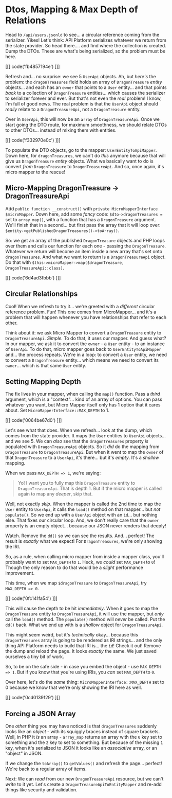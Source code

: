 # Dtos, Mapping & Max Depth of Relations

Head to `/api/users.jsonld` to see... a circular reference
coming from the serializer. Yikes! Let's think: API Platform serializes
whatever we return from the state provider. So head there.... and find where
the collection is created. Dump the DTOs. These are what's being serialized, so
the problem must be here.

[[[ code('fb4857194e') ]]]

Refresh and... no surprise: we see 5 `UserApi` objects. Ah, but *here's* the problem:
the `dragonTreasures` field holds an array of `DragonTreasure` *entity* objects...
and each has an `owner` that points to a `User` entity... and that points *back*
to a collection of `DragonTreasure` entities... which causes the serializer to
serializer forever and ever. But that's not even the *real* problem! I know, I'm
full of good news. The real problem is that the `UserApi` object should *really*
relate to a `DragonTreasureApi`, not a `DragonTreasure` entity.

Over in `UserApi`, this will now be an `array` of `DragonTreasureApi`. Once we start
going the DTO route, for maximum smoothness, we should relate DTOs to other DTOs...
instead of mixing them with entities.

[[[ code('f332970e0c') ]]]

To populate the DTO objects, go to the mapper: `UserEntityToApiMapper`. Down here,
for `dragonTreasures`, we can't do *this* anymore because that will give us
`DragonTreasure` *entity* objects. What we basically want to do is convert *from*
`DragonTreasure` to `DragonTreasureApi`. And so, once again, it's micro mapper to
the rescue!

## Micro-Mapping DragonTreasure -> DragonTreasureApi

Add `public function __construct()` with `private MicroMapperInterface $microMapper`.
Down here, add some *fancy* code: `$dto->dragonTreasures =` set to `array_map()`,
with a function that has a `DragonTreasure` argument. We'll finish that in a second...
but first pass the array that it will loop over:
`$entity->getPublishedDragonTreasures()->toArray()`.

So: we get an array of the published `DragonTreasure` objects and
PHP loops over them and calls our function for each one - passing the
`DragonTreasure`. Whatever we return will become an item inside
a new array that's set onto `dragonTreasures`. And what we want to return
is a `DragonTreasureApi` object. Do that with
`$this->microMapper->map($dragonTreasure, DragonTreasureApi::class)`.

[[[ code('6d4ad3fbbb') ]]]

## Circular Relationships

Cool! When we refresh to try it... we're greeted with a *different* circular
reference problem. Fun! This one comes from MicroMapper... and it's a problem
that will happen whenever you have relationships that refer to each other.

Think about it: we ask Micro Mapper to convert a `DragonTreasure` entity to
`DragonTreasureApi`. *Simple.* To do that, it uses our mapper. And guess what? In
our mapper, we ask it to convert the `owner` - a `User` entity - to an instance of
`UserApi`. To do that, micro mapper goes back to `UserEntityToApiMapper` and...
the process repeats. We're in a loop: to convert a `User` entity, we need to convert
a `DragonTreasure` entity... which means we need to convert its `owner`... which
is that same `User` entity.

## Setting Mapping Depth

The fix lives in your mapper, when calling the `map()` function. Pass
a *third* argument, which is a "context"... kind of an array of options. You
can pass whatever you want, but Micro Mapper itself only has 1 option that
it cares about. Set `MicroMapperInterface::MAX_DEPTH` to 1. 

[[[ code('0064be67d0') ]]]

Let's see what that does. When we refresh... look at the dump, which comes
from the state provider. It maps the `User` entities to `UserApi` objects... and
we see 5. We can *also* see that the `dragonTreasures` property *is* populated with
`DragonTreasureApi` objects. So it *did* do the mapping from `DragonTreasure` to
`DragonTreasureApi`. But when it went to map the `owner` of that `DragonTreasure`
to a `UserApi`, it's there... but it's *empty*. It's a *shallow* mapping.

When we pass `MAX_DEPTH => 1`, we're saying:

> Yo! I want you to fully map this `DragonTreasure` entity to `DragonTreasureApi`.
> That is depth 1. But if the micro mapper is called again to map any *deeper*,
> skip that.

Well, not exactly *skip*. When the mapper is called the 2nd time to map the
`User` entity to `UserApi`, it calls the `load()` method on that mapper... but
*not* `populate()`. So we end up with a `UserApi` object with an `id`... but nothing
else. That fixes our circular loop. And, we don't really care that the `owner`
property is an empty object... because our JSON never renders that deeply!

Watch. Remove the `dd()` so we can see the results. And... perfect! The result is
*exactly* what we expect! For `DragonTreasures`, we're only showing the IRI.

So, as a rule, when calling micro mapper from inside a mapper class, you'll probably
want to set `MAX_DEPTH` to `1`. Heck, we *could* set `MAX_DEPTH` to `0`! Though
the only reason to do that would be a *slight* performance improvement.

This time, when we map `$dragonTreasure` to `DragonTreasureApi`,
try `MAX_DEPTH => 0`. 

[[[ code('0fc141fa54') ]]]

This will cause the depth to be hit *immediately*. When it
goes to map the `DragonTreasure` entity to `DragonTreasureApi`, it will use the
mapper, but *only* call the `load()` method. The `populate()` method will *never*
be called. Put the `dd()` back. What we end up with is a *shallow* object
for `DragonTreasureApi`.

This might seem weird, but it's *technically* okay... because this `dragonTreasures`
array is going to be rendered as IRI strings... and the only thing API Platform
needs to build that IRI is... the `id`! Check it out! Remove the dump and reload
the page. It looks *exactly* the same. We just saved ourselves a tiny bit of work.

So, to be on the safe side - in case you embed the object - use `MAX_DEPTH => 1`.
But if you know that you're using IRIs, you *can* set `MAX_DEPTH` to `0`.

Over here, let's do the *same* thing: `MicroMapperInterface::MAX_DEPTH` set to
0 because we know that we're only showing the IRI here as well.

[[[ code('0cd0139f29') ]]]

## Forcing a JSON Array

One *other* thing you may have noticed is that `dragonTreasures` suddenly looks like
an *object* - with its squiggly braces instead of square brackets. Well, in PHP
it *is* an array - `array_map` returns an array with the `0` key set to something
and the `2` key to set to something. But because of the missing `1` key, when it's
serialized to JSON it looks like an *associative* array, or an "object" in JSON.

If we change the `toArray()` to `getValues()` and refresh the page... perfect! We're
back to a regular array of items.

Next: We can *read* from our new `DragonTreasureApi` resource, but we can't *write* to
it yet. Let's create a `DragonTreasureApiToEntityMapper` and re-add things like
security and validation.
